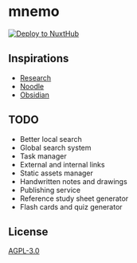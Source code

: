 # mnemo

[![Deploy to NuxtHub](https://hub.nuxt.com/button.svg)](https://hub.nuxt.com/new?repo=lemueldls/mnemo)

## Inspirations

- [Research](https://un.ms/research)
- [Noodle](https://noodle.run)
- [Obsidian](https://obsidian.md)

## TODO

- Better local search
- Global search system
- Task manager
- External and internal links
- Static assets manager
- Handwritten notes and drawings
- Publishing service
- Reference study sheet generator
- Flash cards and quiz generator

## License

[AGPL-3.0](https://choosealicense.com/licenses/agpl-3.0/)

